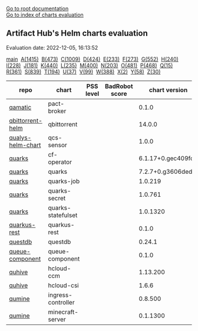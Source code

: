 [Go to root documentation](https://vicenteherrera.com/secobs-charts)  
[Go to index of charts evaluation](https://vicenteherrera.com/secobs-charts/docs/generated/charts_levels)

## Artifact Hub's Helm charts evaluation

Evaluation date: 2022-12-05, 16:13:52

[main](./charts_levels)&nbsp; [A(1415)](./charts_levels_a)&nbsp; [B(473)](./charts_levels_b)&nbsp; [C(1009)](./charts_levels_c)&nbsp; [D(424)](./charts_levels_d)&nbsp; [E(233)](./charts_levels_e)&nbsp; [F(273)](./charts_levels_f)&nbsp; [G(552)](./charts_levels_g)&nbsp; [H(240)](./charts_levels_h)&nbsp; [I(228)](./charts_levels_i)&nbsp; [J(181)](./charts_levels_j)&nbsp; [K(440)](./charts_levels_k)&nbsp; [L(235)](./charts_levels_l)&nbsp; [M(400)](./charts_levels_m)&nbsp; [N(203)](./charts_levels_n)&nbsp; [O(481)](./charts_levels_o)&nbsp; [P(468)](./charts_levels_p)&nbsp; [Q(15)](./charts_levels_q)&nbsp; [R(361)](./charts_levels_r)&nbsp; [S(839)](./charts_levels_s)&nbsp; [T(194)](./charts_levels_t)&nbsp; [U(37)](./charts_levels_u)&nbsp; [V(99)](./charts_levels_v)&nbsp; [W(388)](./charts_levels_w)&nbsp; [X(2)](./charts_levels_x)&nbsp; [Y(58)](./charts_levels_y)&nbsp; [Z(30)](./charts_levels_z)&nbsp; 

| repo | chart | PSS level | BadRobot score | chart version | app version |
|------|------|------|------|------|------|
| [qamatic](https://qamatic.github.io/charts) | pact-broker |  |  | 0.1.0 | 1.0 |
| [qbittorrent-helm](https://compunctus.github.io/qbittorrent-helm) | qbittorrent |  |  | 14.0.0 | v4.5.0 |
| [qualys-helm-chart](https://qualys.github.io/Qualys-Helm-Charts/) | qcs-sensor |  |  | 1.0.0 | 1.19.2-0 |
| [quarks](https://cloudfoundry-incubator.github.io/quarks-helm/) | cf-operator |  |  | 6.1.17+0.gec409fd7 | 6.1.17+0.gec409fd7 |
| [quarks](https://cloudfoundry-incubator.github.io/quarks-helm/) | quarks |  |  | 7.2.7+0.g3606ded | 7.2.7+0.g3606ded |
| [quarks](https://cloudfoundry-incubator.github.io/quarks-helm/) | quarks-job |  |  | 1.0.219 | 1.0.219 |
| [quarks](https://cloudfoundry-incubator.github.io/quarks-helm/) | quarks-secret |  |  | 1.0.761 | 1.0.761 |
| [quarks](https://cloudfoundry-incubator.github.io/quarks-helm/) | quarks-statefulset |  |  | 1.0.1320 | 1.0.1320 |
| [quarkus-rest](https://laminba2003.github.io/quarkus-rest-services) | quarkus-rest |  |  | 0.1.0 | 1.16.0 |
| [questdb](https://helm.questdb.io/) | questdb |  |  | 0.24.1 | 6.6.1 |
| [queue-component](https://raw.githubusercontent.com/ConductionNL/queue-component/master/api/helm/) | queue-component |  |  | 0.1.0 | V1.0 |
| [quhive](https://quhive.github.io/charts/) | hcloud-ccm |  |  | 1.13.200 | v1.13.2 |
| [quhive](https://quhive.github.io/charts/) | hcloud-csi |  |  | 1.6.6 | 1.6.0 |
| [qumine](https://qumine.github.io/charts/) | ingress-controller |  |  | 0.8.500 | v0.8.5 |
| [qumine](https://qumine.github.io/charts/) | minecraft-server |  |  | 0.1.1300 | v0.1.13 |
